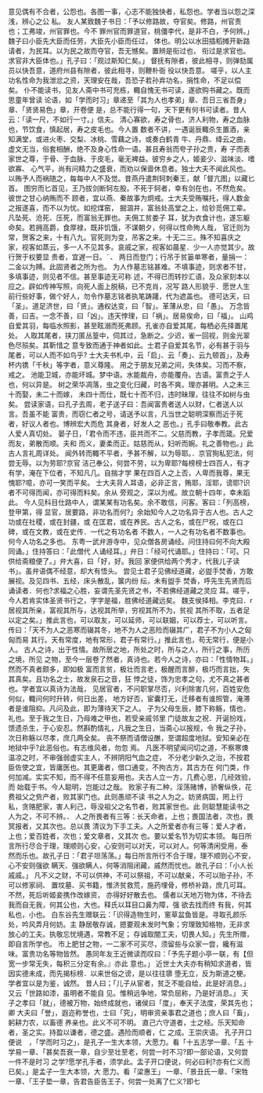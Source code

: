 <!-- { "loadSidebar": true } -->
意见偶有不合者，公怨也。各图一事，心志不能独快者，私怨也。学者当以怨之深浅，辨心之公
私。
友人某致魏子书日：「予以修路故，夺官矣。修路，州官责也；工弗竣，州官罪也。今不
罪州官而罪道官，桃僵李代，是非不白，予何辨。」魏子曰小臣先大臣而任劳，大臣先小臣而任过，
体也。明公以水田插稻摊开新路请者，为民耳。以为民之故而夺官，吾无憾矣。置辨是衔过也，
衔过是求官也。求官非大臣体也。」孔子曰：「观过斯知仁矣。」
督抚有隙者，彼此相寻，则弹劾属员以快吾意，道府州县有隙者，彼此相寻，则鞭朴衙
役以快吾意。
嗟乎，以人主功名性命为我泄忿之资，天理安在哉，吾恐子若孙弃功名，捐性命，不足以偿
矣。
仆不能读书，见友人斋中书可充栋，輙自愧无书可读，遂欲购书藏之。既而思童年曾读
论语，如「学而时习」章递至「其为人也孝弟」章、吾日三省吾身」章、「贤贤易色」章，开卷便
是，总不能行得一句，天下更有何书可读者。昔人云：「读一尺，不如行一寸。」信夫。
清心寡欲，寿之骨也，济人利物，寿之血脉也，节饮食，慎起居，寿之皮毛也。今人置
数者不讲，一遇诞辰輙杀生置酒，亲知满堂，或进火枣、交梨、冰桃、雪藕之诗，或奏白鹤青
牛、丹鼎、绛云之曲，虚文无当，俗套相酬，绝不及身心性命一语。甚且寿翁而夸子孙之贵，寿
子而表家世之尊，于骨、于血脉、于皮毛，毫无裨益。彼穷乡之人，姬妾少、滋味淡、嗜欲寡、
心气平，尚有问精力之盛衰，而劝以保啬休息者。独士大夫不闻此风也。
以贿予人而祸随之，每每中人不及觉。昔燕丹遣荆轲刺秦王，献「督亢图」以藏匕首。
图穷而匕首见，王乃拔剑断轲左股。不死于轲者，幸有剑在也，不然危矣。彼世之甘心纳贿而不
顾者，宜以燕、秦故事为炯戒。士大夫受贿嘱托，得人数金之报遂喜，而不以为忧。如挖煤窑，
掘涸井，富翁处高堂之上，给钞觅佣工辈。凡坠死、沧死、压死，而富翁无罪也。夫佣工贫娄子
耳，犹为衣食计也，遂忘躯命矣。若拥高爵，食厚禄，既非饥饿，不谋朝夕，何得以性命殉人哉，
官迁则为常，贺客之来，十有八九。官死则为变，吊客之来。十无二三。殊不知喜庆之
家，视客如蒸云，多一人不见其多。哀戚之家，视客如晨星．少一人亦觉其少。故行贺于权要显
贵者，宜遅一日。¨、
两日而登门；行吊于贫篓单寒者，量捐一：二金以为赙。此固贤者之所为也。
为人作墓志铭甚难。不填事迹，则求者不甘，多填事迹，则见者不信。甚至事迹无可称
述，不得已而转抄汇语，及众家刻本以应之。辟如传神写照，向死人面上脱稿，已不克肖，况写
路人形貌乎．愿世人生前行些好事，做个好人，勿令作墓志铭者执笔踌躇，代为遮盖也。
德可达天，曰「圣」。道足济世，曰「贤」。通权达变，曰「智」。革薄从忠，曰「愚」。
万念皆善，曰吉。一念不善，曰「凶」。违天悖理，曰「祸」。居易俟命，曰「福」。
山鸡自爱其羽，每临水照影，甚至眩溺而死弗顾。孔雀亦自爱其尾，每栖必先择置尾处。
人取其尾者，挟刀匿丛篁中，伺其过，急断之。少迟，雀一回视，则金光翠色尽殒矣。其靳惜之
意专致而通于神者如此。士君子自爱其名节，必有甚于羽与尾者，可以人而不如鸟乎?
士大夫书札中，云「启」、云「奏」、云九顿首」，及寿杯内镌「千秋」等字者，意义尊隆。
用之于朋友兄弟之间，失体矣。习而不察，戒之。
池能卫城，亦能坏城。梦中语。水能裁舟，亦能覆舟。古语。富贵之于人也，何以异是。
树之荣华凋落，虫之变化归藏，时各不爽。理亦甚明。人之未三十而娶，未二十而嫁，
未四十而仕，既七十而不归，违时昧理，往往不如树与虫矣。
尝读家语，曰孔子去周，老子送子曰：吾闻富贵者送人以财，仁者送人以言。吾虽不能
富贵，而窃仁者之号，请送予以言，凡当世之聪明深察而近于死者，好议人者也。博辨宏大而危
其身者，好发人之
恶也。」孔手曰敬奉教。此古人爱人真切处。
晏子日，「君令而不违，臣共而不二。父慈而教，子孝而箴。兄爱而友，弟散而顺。夫和
而义，妻柔而正。姑慈而从，妇听而婉。礼之善物也。」此古人言礼周详处。
闻外转而輙不平者，予甚不解，以为辱耶。．京官狥私犯法，何尝无辱。以为劳耶?京官
洁己奉公，何尝不劳，以为卑耶?每榜榜士四百人，有才有学，淹在下位者，不知凡几。自揣才学
果在四百人之上否，人卑而我尊，果无愧耶?噫，亦可一笑而平矣。
士大夫背人耳语，必非正言，贿耶，淫耶，谤耶?识者不可得而闻，亦可得而料矣。余从
旁观之，深以为戒。故立朝十四年，幸未蹈此。
今人见科目仕路中人，谓某某有功名矣。余不敢信，问客。客曰：「列高榜，登甲第，得
显官，居要路，非功名而何?」余始知今人之功名异于古人也。古人之功或在社稷，或在封疆，或
在匡君，或在养民。古人之名，或在尸祝，或在口碑，或在文教，或在史传．一代之有功名者
不数人，一人之有功名者不数事也。何今人功名之多也。
东粤一武弁游寺中，见众僧各房诵经。问住持曰何不向大殿同诵。」住持答曰：「此僧代
人诵经耳。」弁日：「经可代诵耶。」住持曰：「可。只供给斋粮便了。」弁大喜，曰「好，好。我回
家便供给两个秀才，代我儿子读书」。虽弁语偶不经意，却大有悟头。
尝见士君子见佛经道藏，必盥手焚香，方敢展视。及见四书、五经，床头散乱，箧内纷
纭，未有盥手
焚香，呼先生先贤而后诵读者．何也?求福之心胜，妄谓先圣先贤之书，不若佛经道藏之灵应
耳。嗟乎，今人若肯实体圣贤书行之，字字是福，胜佛经道藏远矣。
魏支侯择相。李克曰．r居视其所亲，富视其所与，达视其所举，穷视其所不为，贫视
其所不取，五者足以定之矣。」推此言也，可以取友，可以延师，可以联姻，可以荐士，可以听言。
传曰：「天不为人之恶寒而辍其冬，地不为人之恶险而辍其广，君子不为小人之匈匈而易
其行。天有常度，地有常形，君子有常行。」推此言也，苟无常行，便是小人。
古人之诗，出于性情。故所居之地，所处之时，所与之人，所行之事，所历之境，所见
之物，至今一层卷了然者，真诗也。若今人之诗，亦曰：「性情物耳。」然而不真者颇多，即如极
富而言贫，极壮而言老，极醒而言醉，极巧而言拙，失其真矣。且功名之士，故发泉石之音，狂
悖之徒，饰为忠孝之句，尤不真之甚者也。学者宜以真诗为法哉，
见居官者，不问职掌尽否，兴利除害几何，百姓安危何似，輙问何时升转，何日出差，
地方好否，宦囊打无，迁移者有谁照管，淹滞者是谁阻抑。凡问及此，即为薄待天下之人。
子为父母生辰，膝下称觞，情也，礼也。至于我之生日，乃母难之甲也，若受亲戚邻里
门徒故友之祝．开诞扮戏，馈遗杀生，于心安忍。然斟酌情礼，凡我之生日，当斋心以报规，令
我之子孙，次日称觞以尽孝，庶几两全矣。
丧不祭而请僧设醮，至谓超度地狱。安知亲必在地狱中乎?此恶俗也。有志维风者，勿忽
焉。
凡医不明望闻问切之道，不察寒燠温凉之时，不审强弱虚实主人，不辨阴阳气血之症，
不分老少新久之治，不按君臣佐使之宜，皆庸医也。其更庸者，借口通变，不拘古方，其古方在
何门类，作何加减。实实不知，而不得不任意妄用也。夫古人立一方，几费心思，几经效验，而
始载于书。今人聪明，岂能过之哉。
败家子有二种，淫荡赌博，骄奢纵佚，花费祖父之赀产者，败其家门也。此则愚顽不读
书之人为之。妨贤病国，罔上行私，贪赂肥家，害人利己，辱没祖父之名节者，败其家世也。此
则聪慧能读书之人为之，不可不辨。．
人之所畏者有三等：长天命者，上也；畏国法者，次也，畏冥报者，又其次也。总以畏
清议为下手工夫。人之所爱者亦有三等：爱人才者，上也；爱百姓者，次也；爱文章者，又其次
也。要以爱名节为切实本领。
每日所言所行尽合于理，理顺则心安，心安则可以对天，可以对人。何等清闲受用，泰
然而乐也。故孔子日：「君子坦荡荡。」每日所言所行不合于理，理不顺则心不安，心不安则强欲
瞒天、强欲瞒人，何等消阻闭藏，戚然而忧也。故孔子曰：「小人长戚戚。」
凡不义之财，不可以供神，不可以祭祖，不可以献亲，不可以贻子孙，不可以修家祠、
置坟墓、买书籍，惟济贫救荒，施药埋骨，修桥补路，庶几可耳。不然，死后听姬妾携作改嫁资，
亦得好好散去也。
儒者以天地万物为体，不待去我而自无我，何其公也，大也。释氏以耳目口鼻为障，强
欲去找而终
有我，何其私也，小也。
白东谷先生赠联云：「识得造物生时，窻草盆鱼皆是。寻取孔颜乐处，吟风弄月何妨。主
静居敬存诚，摁要观未发时气象；穷理致知格物，无非求放心的工夫。执敬忘忧境遇，常教不足；
存诚取闇工夫，切畏人知。」先生所赠，即自言所学也。
市上肥甘之物，一二家不可买尽，须留些与众家一尝，纔有滋味。富贵功名等物皆然。
愚同年友王近微读而叹曰：「予先子题小亭一联，有【但宽一步常无失，每积三分定有余。』亦此
意也。」
近世士大夫亦有稍知求道者，皆因实德未成，而先揭标榜．以来世俗之谤，是以往往隳
堕无立，反为斯道之梗。学者宜以是为鉴，诚然。
昔人曰；「儿子从宦者，贫乏不能自给，此是好消息。」又云「世路如漆，虽明者不能自
见。惟稍远争地，常负屈称，乃是好消息。」
天子之孝曰「就」，德被万物，始终成就也，诸侯曰「度」，奉天子法度，荣其先也；卿
大夫曰「誉」，遐迩称誉也，士曰「究」，明审资亲事君之道也；庶人曰「畜」，躬耕力农，以畜德
养亲也。此义不可不明。
直己六守道者，士之经。乐天知命者，圣之实。持盈以谦者，德之盛。遇险而顺者，仁
之成。王崇庆语。
孔子开口便说　，「学而时习之」，是孔子一生大本领，大愿力。看「十五志学一章、「五
十学易一章、「甚矣吾衰一章，自少至壮至老，何尝一时不习?即一部论语，又何尝一件不是时习
之学?愿学孔手者，须学此。盂子开口便说，何必曰利?亦有仁义而已矣。」是孟子一生大本领，大
愿力。看「梁惠王」
一章、「景丑氏一章、「宋牲一章、「王子垫一章，告君告臣告王子，何尝一处离了仁义?即七
